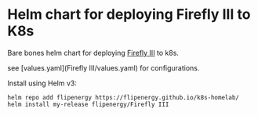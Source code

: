# Helm chart for deploying Firefly III to K8s

Bare bones helm chart for deploying [Firefly III](https://www.firefly-iii.org/) to k8s.

see [values.yaml](Firefly III/values.yaml) for configurations.

Install using Helm v3:

```
helm repo add flipenergy https://flipenergy.github.io/k8s-homelab/
helm install my-release flipenergy/Firefly III
```
